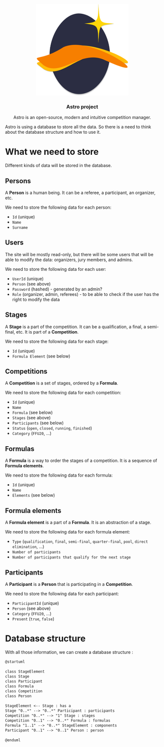 <br>
<div align="center">
  <a href="https://github.com/othneildrew/Best-README-Template">
    <img src="../img/Logo.svg" alt="Logo" width="300" height="300">
  </a>

  <h3 align="center">Astro project</h3>

  <p align="center">
    Astro is an open-source, modern and intuitive competition manager.
  </p>
</div>

Astro is using a database to store all the data. So there is a need to think about the database structure and how to use it.

# What we need to store

Different kinds of data will be stored in the database. 

## Persons

A **Person** is a human being. It can be a referee, a participant, an organizer, etc.

We need to store the following data for each person:

- `Id` (unique)
- `Name`
- `Surname`

## Users

The site will be mostly read-only, but there will be some users that will be able to modify the data: organizers, jury members, and admins.

We need to store the following data for each user:

- `UserId` (unique)
- `Person` (see above)
- `Password` (hashed) - generated by an admin?
- `Role` (organizer, admin, referees) - to be able to check if the user has the right to modify the data

## Stages

A **Stage** is a part of the competition. It can be a qualification, a final, a semi-final, etc. It is part of a **Competition**.

We need to store the following data for each stage:

- `Id` (unique)
- `Formula Element` (see below)

## Competitions

A **Competition** is a set of stages, ordered by a **Formula**. 

We need to store the following data for each competition:

- `Id` (unique)
- `Name`
- `Formula` (see below)
- `Stages` (see above)
- `Participants` (see below)
- `Status` (`open`, `closed`, `running`, `finished`)
- `Category` (`FFU20`, ...)
  
## Formulas

A **Formula** is a way to order the stages of a competition. It is a sequence of **Formula elements**.

We need to store the following data for each formula:

- `Id` (unique)
- `Name`
- `Elements` (see below)

## Formula elements

A **Formula element** is a part of a **Formula**. It is an abstraction of a stage. 

We need to store the following data for each formula element:

- `Type` (`qualification`, `final`, `semi-final`, `quarter-final`, `pool`, `direct elimination`, ...)
- `Number of participants`
- `Number of participants that qualify for the next stage`

## Participants

A **Participant** is a **Person** that is participating in a **Competition**.

We need to store the following data for each participant:

- `ParticipantId` (unique)
- `Person` (see above)
- `Category` (`FFU20`, ...)
- `Present` (`true`, `false`)

# Database structure

With all those information, we can create a database structure :

<!-- <div align="center">
  <img src="./externals/database.svg" alt="Database structure" width="80%">
</div> -->

```plantuml
@startuml

class StageElement
class Stage
class Participant
class Formula
class Competition
class Person

StageElement <-- Stage : has a
Stage "0..*" --> "0..*" Participant : participants
Competition "0..*" --> "1" Stage : stages
Competition "0..1" --> "0..*" Formula : formulas
Formula "1..1" --> "0..*" StageElement : components
Participant "0..1" --> "0..1" Person : person

@enduml
```